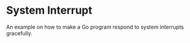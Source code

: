 # System Interrupt

An example on how to make a Go program respond to system interrupts gracefully.
